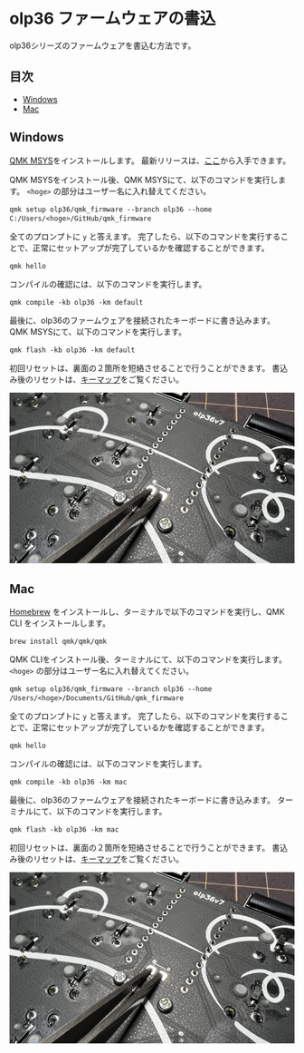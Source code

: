 # olp36 ファームウェアの書込

olp36シリーズのファームウェアを書込む方法です。

## 目次

<!-- vim-markdown-toc GFM -->

* [Windows](#windows)
* [Mac](#mac)

<!-- vim-markdown-toc -->

## Windows

[QMK MSYS](https://msys.qmk.fm/)をインストールします。
最新リリースは、[ここ](https://github.com/qmk/qmk_distro_msys/releases/latest)から入手できます。

QMK MSYSをインストール後、QMK MSYSにて、以下のコマンドを実行します。
 `<hoge>` の部分はユーザー名に入れ替えてください。

```
qmk setup olp36/qmk_firmware --branch olp36 --home C:/Users/<hoge>/GitHub/qmk_firmware
```

全てのプロンプトに `y` と答えます。
完了したら、以下のコマンドを実行することで、正常にセットアップが完了しているかを確認することができます。

```
qmk hello
```

コンパイルの確認には、以下のコマンドを実行します。

```
qmk compile -kb olp36 -km default
```

最後に、olp36のファームウェアを接続されたキーボードに書き込みます。
QMK MSYSにて、以下のコマンドを実行します。

```
qmk flash -kb olp36 -km default
```

初回リセットは、裏面の２箇所を短絡させることで行うことができます。
書込み後のリセットは、[キーマップ](https://github.com/olp36/olp36v7/blob/main/docs/keymaps.md)をご覧ください。

![](assets/9.png)


## Mac

[Homebrew](https://brew.sh) をインストールし、ターミナルで以下のコマンドを実行し、QMK CLI をインストールします。

```
brew install qmk/qmk/qmk
```

QMK CLIをインストール後、ターミナルにて、以下のコマンドを実行します。
 `<hoge>` の部分はユーザー名に入れ替えてください。

```
qmk setup olp36/qmk_firmware --branch olp36 --home /Users/<hoge>/Documents/GitHub/qmk_firmware
```

全てのプロンプトに `y` と答えます。
完了したら、以下のコマンドを実行することで、正常にセットアップが完了しているかを確認することができます。

```
qmk hello
```

コンパイルの確認には、以下のコマンドを実行します。

```
qmk compile -kb olp36 -km mac
```

最後に、olp36のファームウェアを接続されたキーボードに書き込みます。
ターミナルにて、以下のコマンドを実行します。

```
qmk flash -kb olp36 -km mac
```

初回リセットは、裏面の２箇所を短絡させることで行うことができます。
書込み後のリセットは、[キーマップ](https://github.com/olp36/olp36v7/blob/main/docs/keymaps.md)をご覧ください。

![](assets/9.png)

